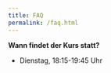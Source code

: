 ```yaml
---
title: FAQ
permalink: /faq.html
---
```


**Wann findet der Kurs statt?**
  * Dienstag, 18:15-19:45 Uhr

